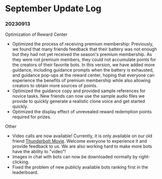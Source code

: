 # September Update Log

### 20230913

Optimization of Reward Center

* Optimized the process of receiving premium membership: Previously, we found that many friends feedback that their battery was not enough but they had not yet received the season's premium membership. As they were not premium members, they could not accumulate points for the creators of their favorite bots. In this version, we have added more guidance, including guidance prompts when the battery is exhausted, and guidance pop-ups at the reward center, hoping that everyone can experience the benefits of premium membership while also allowing creators to obtain more sources of points.
* Optimized the guidance copy and provided sample references for novice tasks. New friends can now use the sample audio files we provide to quickly generate a realistic clone voice and get started quickly.
* Optimized the display effect of unrevealed reward redemption points required for prizes.

Other

* Video calls are now available! Currently, it is only available on our old friend [Thunderbolt Movie](https://app.myshell.ai/botshare/6958). Welcome everyone to experience it and provide feedback to us. We are also working hard to make more bots have the ability to "video"!
* Images in chat with bots can now be downloaded normally by right-clicking.
* Fixed the problem of new publicly available bots ranking first in the leaderboard.